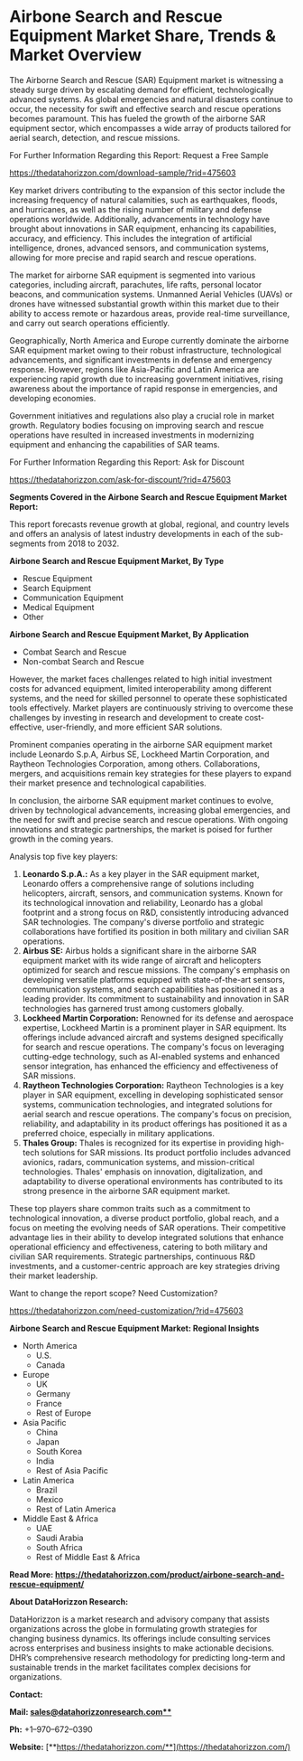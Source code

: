 ﻿#
# **Airbone Search and Rescue Equipment Market Share, Trends & Market Overview**

The Airborne Search and Rescue (SAR) Equipment market is witnessing a steady surge driven by escalating demand for efficient, technologically advanced systems. As global emergencies and natural disasters continue to occur, the necessity for swift and effective search and rescue operations becomes paramount. This has fueled the growth of the airborne SAR equipment sector, which encompasses a wide array of products tailored for aerial search, detection, and rescue missions.

For Further Information Regarding this Report: Request a Free Sample

<https://thedatahorizzon.com/download-sample/?rid=475603>



Key market drivers contributing to the expansion of this sector include the increasing frequency of natural calamities, such as earthquakes, floods, and hurricanes, as well as the rising number of military and defense operations worldwide. Additionally, advancements in technology have brought about innovations in SAR equipment, enhancing its capabilities, accuracy, and efficiency. This includes the integration of artificial intelligence, drones, advanced sensors, and communication systems, allowing for more precise and rapid search and rescue operations.

The market for airborne SAR equipment is segmented into various categories, including aircraft, parachutes, life rafts, personal locator beacons, and communication systems. Unmanned Aerial Vehicles (UAVs) or drones have witnessed substantial growth within this market due to their ability to access remote or hazardous areas, provide real-time surveillance, and carry out search operations efficiently.

Geographically, North America and Europe currently dominate the airborne SAR equipment market owing to their robust infrastructure, technological advancements, and significant investments in defense and emergency response. However, regions like Asia-Pacific and Latin America are experiencing rapid growth due to increasing government initiatives, rising awareness about the importance of rapid response in emergencies, and developing economies.

Government initiatives and regulations also play a crucial role in market growth. Regulatory bodies focusing on improving search and rescue operations have resulted in increased investments in modernizing equipment and enhancing the capabilities of SAR teams.

For Further Information Regarding this Report: Ask for Discount

<https://thedatahorizzon.com/ask-for-discount/?rid=475603>

**Segments Covered in the Airbone Search and Rescue Equipment Market Report:**

This report forecasts revenue growth at global, regional, and country levels and offers an analysis of latest industry developments in each of the sub-segments from 2018 to 2032.

**Airbone Search and Rescue Equipment Market, By Type**

- Rescue Equipment
- Search Equipment
- Communication Equipment
- Medical Equipment
- Other

**Airbone Search and Rescue Equipment Market, By Application**

- Combat Search and Rescue
- Non-combat Search and Rescue

However, the market faces challenges related to high initial investment costs for advanced equipment, limited interoperability among different systems, and the need for skilled personnel to operate these sophisticated tools effectively. Market players are continuously striving to overcome these challenges by investing in research and development to create cost-effective, user-friendly, and more efficient SAR solutions.

Prominent companies operating in the airborne SAR equipment market include Leonardo S.p.A, Airbus SE, Lockheed Martin Corporation, and Raytheon Technologies Corporation, among others. Collaborations, mergers, and acquisitions remain key strategies for these players to expand their market presence and technological capabilities.

In conclusion, the airborne SAR equipment market continues to evolve, driven by technological advancements, increasing global emergencies, and the need for swift and precise search and rescue operations. With ongoing innovations and strategic partnerships, the market is poised for further growth in the coming years.

Analysis top five key players:

1. **Leonardo S.p.A.:** As a key player in the SAR equipment market, Leonardo offers a comprehensive range of solutions including helicopters, aircraft, sensors, and communication systems. Known for its technological innovation and reliability, Leonardo has a global footprint and a strong focus on R&D, consistently introducing advanced SAR technologies. The company's diverse portfolio and strategic collaborations have fortified its position in both military and civilian SAR operations.
1. **Airbus SE:** Airbus holds a significant share in the airborne SAR equipment market with its wide range of aircraft and helicopters optimized for search and rescue missions. The company's emphasis on developing versatile platforms equipped with state-of-the-art sensors, communication systems, and search capabilities has positioned it as a leading provider. Its commitment to sustainability and innovation in SAR technologies has garnered trust among customers globally.
1. **Lockheed Martin Corporation:** Renowned for its defense and aerospace expertise, Lockheed Martin is a prominent player in SAR equipment. Its offerings include advanced aircraft and systems designed specifically for search and rescue operations. The company's focus on leveraging cutting-edge technology, such as AI-enabled systems and enhanced sensor integration, has enhanced the efficiency and effectiveness of SAR missions.
1. **Raytheon Technologies Corporation:** Raytheon Technologies is a key player in SAR equipment, excelling in developing sophisticated sensor systems, communication technologies, and integrated solutions for aerial search and rescue operations. The company's focus on precision, reliability, and adaptability in its product offerings has positioned it as a preferred choice, especially in military applications.
1. **Thales Group:** Thales is recognized for its expertise in providing high-tech solutions for SAR missions. Its product portfolio includes advanced avionics, radars, communication systems, and mission-critical technologies. Thales' emphasis on innovation, digitalization, and adaptability to diverse operational environments has contributed to its strong presence in the airborne SAR equipment market.

These top players share common traits such as a commitment to technological innovation, a diverse product portfolio, global reach, and a focus on meeting the evolving needs of SAR operations. Their competitive advantage lies in their ability to develop integrated solutions that enhance operational efficiency and effectiveness, catering to both military and civilian SAR requirements. Strategic partnerships, continuous R&D investments, and a customer-centric approach are key strategies driving their market leadership.

Want to change the report scope? Need Customization?

<https://thedatahorizzon.com/need-customization/?rid=475603>



**Airbone Search and Rescue Equipment Market: Regional Insights**

- North America
  - U.S.
  - Canada
- Europe
  - UK
  - Germany
  - France
  - Rest of Europe
- Asia Pacific
  - China
  - Japan
  - South Korea
  - India
  - Rest of Asia Pacific
- Latin America
  - Brazil
  - Mexico
  - Rest of Latin America
- Middle East & Africa
  - UAE
  - Saudi Arabia
  - South Africa
  - Rest of Middle East & Africa

**Read More: https://thedatahorizzon.com/product/airbone-search-and-rescue-equipment/**

**About DataHorizzon Research:**

DataHorizzon is a market research and advisory company that assists organizations across the globe in formulating growth strategies for changing business dynamics. Its offerings include consulting services across enterprises and business insights to make actionable decisions. DHR’s comprehensive research methodology for predicting long-term and sustainable trends in the market facilitates complex decisions for organizations.

**Contact:**

**Mail: [sales@datahorizzonresearch.com**](mailto:sales@datahorizzonresearch.com)**

**Ph:** +1–970–672–0390

**Website:** [**https://thedatahorizzon.com/**](https://thedatahorizzon.com/)


